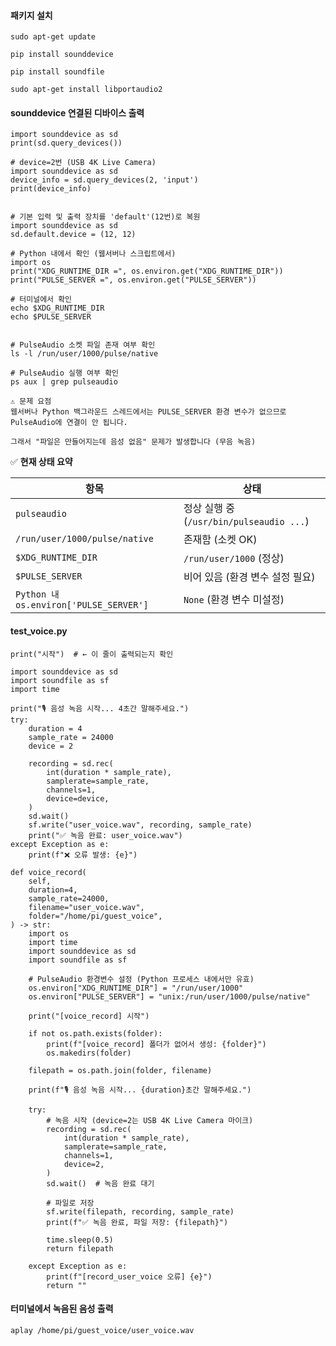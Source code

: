 #### 패키지 설치

```less
sudo apt-get update

pip install sounddevice

pip install soundfile

sudo apt-get install libportaudio2
```

#### sounddevice 연결된 디바이스 출력

```less
import sounddevice as sd
print(sd.query_devices())

# device=2번 (USB 4K Live Camera)
import sounddevice as sd
device_info = sd.query_devices(2, 'input')
print(device_info)


# 기본 입력 및 출력 장치를 'default'(12번)로 복원
import sounddevice as sd
sd.default.device = (12, 12)
```


```less
# Python 내에서 확인 (웹서버나 스크립트에서)
import os
print("XDG_RUNTIME_DIR =", os.environ.get("XDG_RUNTIME_DIR"))
print("PULSE_SERVER =", os.environ.get("PULSE_SERVER"))

# 터미널에서 확인
echo $XDG_RUNTIME_DIR
echo $PULSE_SERVER


# PulseAudio 소켓 파일 존재 여부 확인
ls -l /run/user/1000/pulse/native

# PulseAudio 실행 여부 확인
ps aux | grep pulseaudio
```

```less
⚠️ 문제 요점
웹서버나 Python 백그라운드 스레드에서는 PULSE_SERVER 환경 변수가 없으므로 PulseAudio에 연결이 안 됩니다.

그래서 "파일은 만들어지는데 음성 없음" 문제가 발생합니다 (무음 녹음)
```

✅ **현재 상태 요약**

| 항목                                 | 상태                                               |
|--------------------------------------|----------------------------------------------------|
| `pulseaudio`                         | 정상 실행 중 (`/usr/bin/pulseaudio ...`)           |
| `/run/user/1000/pulse/native`        | 존재함 (소켓 OK)                                   |
| `$XDG_RUNTIME_DIR`                   | `/run/user/1000` (정상)                            |
| `$PULSE_SERVER`                      | 비어 있음 (환경 변수 설정 필요)                   |
| `Python 내 os.environ['PULSE_SERVER']` | `None` (환경 변수 미설정)                          |


#### test_voice.py
```less
print("시작")  # ← 이 줄이 출력되는지 확인

import sounddevice as sd
import soundfile as sf
import time

print("🎙️ 음성 녹음 시작... 4초간 말해주세요.")
try:
    duration = 4
    sample_rate = 24000
    device = 2

    recording = sd.rec(
        int(duration * sample_rate),
        samplerate=sample_rate,
        channels=1,
        device=device,
    )
    sd.wait()
    sf.write("user_voice.wav", recording, sample_rate)
    print("✅ 녹음 완료: user_voice.wav")
except Exception as e:
    print(f"❌ 오류 발생: {e}")
```

```less
def voice_record(
    self,
    duration=4,
    sample_rate=24000,
    filename="user_voice.wav",
    folder="/home/pi/guest_voice",
) -> str:
    import os
    import time
    import sounddevice as sd
    import soundfile as sf

    # PulseAudio 환경변수 설정 (Python 프로세스 내에서만 유효)
    os.environ["XDG_RUNTIME_DIR"] = "/run/user/1000"
    os.environ["PULSE_SERVER"] = "unix:/run/user/1000/pulse/native"

    print("[voice_record] 시작")

    if not os.path.exists(folder):
        print(f"[voice_record] 폴더가 없어서 생성: {folder}")
        os.makedirs(folder)

    filepath = os.path.join(folder, filename)

    print(f"🎙️ 음성 녹음 시작... {duration}초간 말해주세요.")

    try:
        # 녹음 시작 (device=2는 USB 4K Live Camera 마이크)
        recording = sd.rec(
            int(duration * sample_rate),
            samplerate=sample_rate,
            channels=1,
            device=2,
        )
        sd.wait()  # 녹음 완료 대기

        # 파일로 저장
        sf.write(filepath, recording, sample_rate)
        print(f"✅ 녹음 완료, 파일 저장: {filepath}")

        time.sleep(0.5)
        return filepath

    except Exception as e:
        print(f"[record_user_voice 오류] {e}")
        return ""

```

#### 터미널에서 녹음된 음성 출력

```less
aplay /home/pi/guest_voice/user_voice.wav
```
